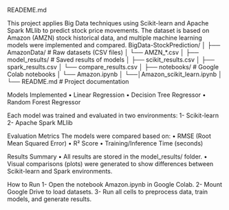 READEME.md

This project applies Big Data techniques using Scikit-learn and Apache Spark MLlib to predict stock price movements.
The dataset is based on Amazon (AMZN) stock historical data, and multiple machine learning models were implemented and compared.
BigData-StockPrediction/
│
├── AmazonData/             # Raw datasets (CSV files)
│   └── AMZN_*.csv
│
├── model_results/          # Saved results of models
│   ├── scikit_results.csv
│   ├── spark_results.csv
│   └── compare_results.csv
│
├── notebooks/              # Google Colab notebooks
│   └── Amazon.ipynb
│   └──│Amazon_scikit_learn.ipynb
│    
└── README.md               # Project documentation

Models Implemented
• Linear Regression
• Decision Tree Regressor
• Random Forest Regressor

Each model was trained and evaluated in two environments:
1- Scikit-learn
2- Apache Spark MLlib

Evaluation Metrics
The models were compared based on:
• RMSE (Root Mean Squared Error)
• R² Score
• Training/Inference Time (seconds)

Results Summary
• All results are stored in the model_results/ folder.
• Visual comparisons (plots) were generated to show differences between Scikit-learn and Spark environments.

How to Run
1- Open the notebook Amazon.ipynb in Google Colab.
2- Mount Google Drive to load datasets.
3- Run all cells to preprocess data, train models, and generate results.
